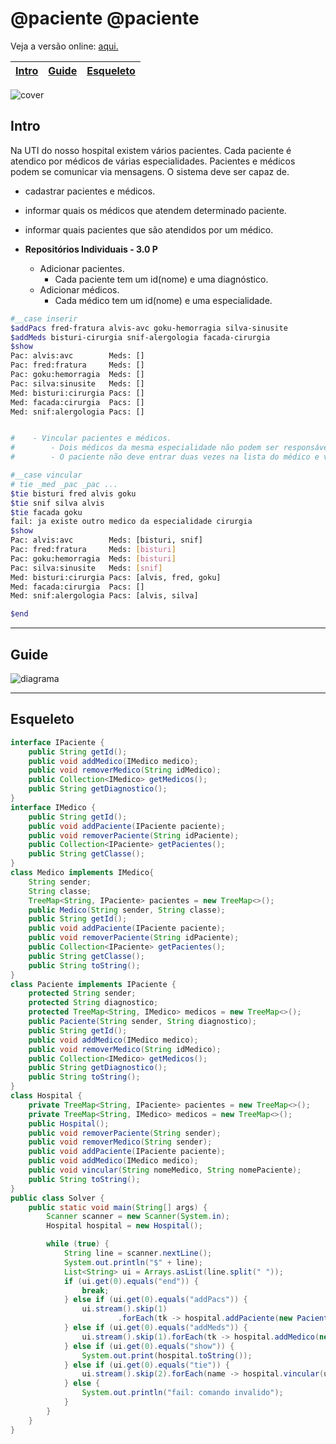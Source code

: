 # @paciente @paciente

Veja a versão online: [aqui.](https://github.com/qxcodepoo/arcade/blob/master/base/paciente/Readme.md)

<!-- toch -->
[Intro](#intro) | [Guide](#guide) | [Esqueleto](#esqueleto)
-- | -- | --
<!-- toch -->

![cover](https://raw.githubusercontent.com/qxcodepoo/arcade/master/base/paciente/cover.jpg)

## Intro

Na UTI do nosso hospital existem vários pacientes. Cada paciente é atendico por médicos de várias especialidades. Pacientes e médicos podem se comunicar via mensagens. O sistema deve ser capaz de.

- cadastrar pacientes e médicos.
- informar quais os médicos que atendem determinado paciente.
- informar quais pacientes que são atendidos por um médico.

- **Repositórios Individuais - 3.0 P**
  - Adicionar pacientes.
    - Cada paciente tem um id(nome) e uma diagnóstico.
  - Adicionar médicos.
    - Cada médico tem um id(nome) e uma especialidade.

```sh
#__case inserir
$addPacs fred-fratura alvis-avc goku-hemorragia silva-sinusite
$addMeds bisturi-cirurgia snif-alergologia facada-cirurgia
$show
Pac: alvis:avc        Meds: []
Pac: fred:fratura     Meds: []
Pac: goku:hemorragia  Meds: []
Pac: silva:sinusite   Meds: []
Med: bisturi:cirurgia Pacs: []
Med: facada:cirurgia  Pacs: []
Med: snif:alergologia Pacs: []


#    - Vincular pacientes e médicos.
#        - Dois médicos da mesma especialidade não podem ser responsáveis pelo mesmo paciente.
#        - O paciente não deve entrar duas vezes na lista do médico e vice-versa.

#__case vincular
# tie _med _pac _pac ...
$tie bisturi fred alvis goku
$tie snif silva alvis
$tie facada goku
fail: ja existe outro medico da especialidade cirurgia
$show
Pac: alvis:avc        Meds: [bisturi, snif]
Pac: fred:fratura     Meds: [bisturi]
Pac: goku:hemorragia  Meds: [bisturi]
Pac: silva:sinusite   Meds: [snif]
Med: bisturi:cirurgia Pacs: [alvis, fred, goku]
Med: facada:cirurgia  Pacs: []
Med: snif:alergologia Pacs: [alvis, silva]

$end
```

***

## Guide
![diagrama](https://raw.githubusercontent.com/qxcodepoo/arcade/master/base/paciente/diagrama.png)

***

## Esqueleto
<!--FILTER Solver.java java-->
```java
interface IPaciente {
    public String getId();
    public void addMedico(IMedico medico);
    public void removerMedico(String idMedico);
    public Collection<IMedico> getMedicos();
    public String getDiagnostico();
}
interface IMedico {
    public String getId();
    public void addPaciente(IPaciente paciente);
    public void removerPaciente(String idPaciente);
    public Collection<IPaciente> getPacientes();
    public String getClasse();
}
class Medico implements IMedico{
    String sender;
    String classe;
    TreeMap<String, IPaciente> pacientes = new TreeMap<>();
    public Medico(String sender, String classe);
    public String getId();
    public void addPaciente(IPaciente paciente);
    public void removerPaciente(String idPaciente);
    public Collection<IPaciente> getPacientes();
    public String getClasse();
    public String toString();
}
class Paciente implements IPaciente {
    protected String sender;
    protected String diagnostico;
    protected TreeMap<String, IMedico> medicos = new TreeMap<>();
    public Paciente(String sender, String diagnostico);
    public String getId();
    public void addMedico(IMedico medico);
    public void removerMedico(String idMedico);
    public Collection<IMedico> getMedicos();
    public String getDiagnostico();
    public String toString();
}
class Hospital {
    private TreeMap<String, IPaciente> pacientes = new TreeMap<>();
    private TreeMap<String, IMedico> medicos = new TreeMap<>();
    public Hospital();
    public void removerPaciente(String sender);
    public void removerMedico(String sender);
    public void addPaciente(IPaciente paciente);
    public void addMedico(IMedico medico);
    public void vincular(String nomeMedico, String nomePaciente);
    public String toString();
}
public class Solver {
    public static void main(String[] args) {
        Scanner scanner = new Scanner(System.in);
        Hospital hospital = new Hospital();

        while (true) {
            String line = scanner.nextLine();
            System.out.println("$" + line);
            List<String> ui = Arrays.asList(line.split(" "));
            if (ui.get(0).equals("end")) {
                break;
            } else if (ui.get(0).equals("addPacs")) {
                ui.stream().skip(1)
                        .forEach(tk -> hospital.addPaciente(new Paciente(tk.split("-")[0], tk.split("-")[1])));
            } else if (ui.get(0).equals("addMeds")) {
                ui.stream().skip(1).forEach(tk -> hospital.addMedico(new Medico(tk.split("-")[0], tk.split("-")[1])));
            } else if (ui.get(0).equals("show")) {
                System.out.print(hospital.toString());
            } else if (ui.get(0).equals("tie")) {
                ui.stream().skip(2).forEach(name -> hospital.vincular(ui.get(1), name));
            } else {
                System.out.println("fail: comando invalido");
            }
        }
    }
}
```
<!--FILTER_END-->